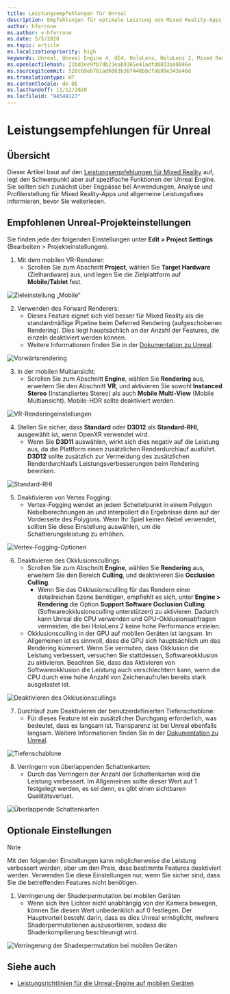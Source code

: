 ```yaml
---
title: Leistungsempfehlungen für Unreal
description: Empfehlungen für optimale Leistung von Mixed Reality-Apps in Unreal
author: hferrone
ms.author: v-hferrone
ms.date: 5/5/2020
ms.topic: article
ms.localizationpriority: high
keywords: Unreal, Unreal Engine 4, UE4, HoloLens, HoloLens 2, Mixed Reality, Leistung, Optimierung, Einstellungen, Dokumentation
ms.openlocfilehash: 21bd3ee9fb7db23eab9365e41adfd0033aa0046e
ms.sourcegitcommit: 520c69eb761ad6083b36f448bbcfab89e343e40d
ms.translationtype: HT
ms.contentlocale: de-DE
ms.lasthandoff: 11/12/2020
ms.locfileid: "94549127"
---
```

# <a name="performance-recommendations-for-unreal"></a>Leistungsempfehlungen für Unreal

## <a name="overview"></a>Übersicht

Dieser Artikel baut auf den [Leistungsempfehlungen für Mixed Reality](../platform-capabilities-and-apis/understanding-performance-for-mixed-reality.md) auf, legt den Schwerpunkt aber auf spezifische Funktionen der Unreal Engine. Sie sollten sich zunächst über Engpässe bei Anwendungen, Analyse und Profilerstellung für Mixed Reality-Apps und allgemeine Leistungsfixes informieren, bevor Sie weiterlesen.

## <a name="recommended-unreal-project-settings"></a>Empfohlenen Unreal-Projekteinstellungen
Sie finden jede der folgenden Einstellungen unter **Edit > Project Settings** (Bearbeiten > Projekteinstellungen).

1. Mit dem mobilen VR-Renderer:
    * Scrollen Sie zum Abschnitt **Project**, wählen Sie **Target Hardware** (Zielhardware) aus, und legen Sie die Zielplattform auf **Mobile/Tablet** fest.

![Zieleinstellung „Mobile“](images/unreal/performance-recommendations-img-01.png)

2. Verwenden des Forward Renderers: 
    * Dieses Feature eignet sich viel besser für Mixed Reality als die standardmäßige Pipeline beim Deferred Rendering (aufgeschobenen Rendering). Dies liegt hauptsächlich an der Anzahl der Features, die einzeln deaktiviert werden können. 
    * Weitere Informationen finden Sie in der [Dokumentation zu Unreal](https://docs.unrealengine.com/Platforms/VR/DevelopVR/VRPerformance/index.html).

![Vorwärtsrendering](images/unreal/performance-recommendations-img-04.png)

3. In der mobilen Multiansicht:
    * Scrollen Sie zum Abschnitt **Engine**, wählen Sie **Rendering** aus, erweitern Sie den Abschnitt **VR**, und aktivieren Sie sowohl **Instanced Stereo** (Instanziiertes Stereo) als auch **Mobile Multi-View** (Mobile Multiansicht). Mobile-HDR sollte deaktiviert werden.

![VR-Renderingeinstellungen](images/unreal/performance-recommendations-img-03.png)

4. Stellen Sie sicher, dass **Standard** oder **D3D12** als **Standard-RHI**, ausgewählt ist, wenn OpenXR verwendet wird.
    * Wenn Sie **D3D11** auswählen, wirkt sich dies negativ auf die Leistung aus, da die Plattform einen zusätzlichen Renderdurchlauf ausführt. **D3D12** sollte zusätzlich zur Vermeidung des zusätzlichen Renderdurchlaufs Leistungsverbesserungen beim Rendering bewirken.

![Standard-RHI](images/unreal/performance-recommendations-img-09.png)

5. Deaktivieren von Vertex Fogging: 
    * Vertex-Fogging wendet an jedem Scheitelpunkt in einem Polygon Nebelberechnungen an und interpoliert die Ergebnisse dann auf der Vorderseite des Polygons. Wenn Ihr Spiel keinen Nebel verwendet, sollten Sie diese Einstellung auswählen, um die Schattierungsleistung zu erhöhen.

![Vertex-Fogging-Optionen](images/unreal/performance-recommendations-img-05.png)

6. Deaktivieren des Okklusionscullings:
    * Scrollen Sie zum Abschnitt **Engine**, wählen Sie **Rendering** aus, erweitern Sie den Bereich **Culling**, und deaktivieren Sie **Occlusion Culling**.
        + Wenn Sie das Okklusionsculling für das Rendern einer detailreichen Szene benötigen, empfiehlt es sich, unter **Engine > Rendering** die Option **Support Software Occlusion Culling** (Softwareokklusionsculling unterstützen) zu aktivieren. Dadurch kann Unreal die CPU verwenden und GPU-Okklusionsabfragen vermeiden, die bei HoloLens 2 keine hohe Performance erzielen.
    * Okklusionsculling in der GPU auf mobilen Geräten ist langsam. Im Allgemeinen ist es sinnvoll, dass die GPU sich hauptsächlich um das Rendering kümmert. Wenn Sie vermuten, dass Okklusion die Leistung verbessert, versuchen Sie stattdessen, Softwareokklusion zu aktivieren. Beachten Sie, dass das Aktivieren von Softwareokklusion die Leistung auch verschlechtern kann, wenn die CPU durch eine hohe Anzahl von Zeichenaufrufen bereits stark ausgelastet ist.

![Deaktivieren des Okklusionscullings](images/unreal/performance-recommendations-img-02.png)

7. Durchlauf zum Deaktivieren der benutzerdefinierten Tiefenschablone:
    * Für dieses Feature ist ein zusätzlicher Durchgang erforderlich, was bedeutet, dass es langsam ist. Transparenz ist bei Unreal ebenfalls langsam. Weitere Informationen finden Sie in der [Dokumentation zu Unreal](https://docs.unrealengine.com/Engine/Performance/Guidelines/index.html).

![Tiefenschablone](images/unreal/performance-recommendations-img-06.png)

8. Verringern von überlappenden Schattenkarten: 
    * Durch das Verringern der Anzahl der Schattenkarten wird die Leistung verbessert. Im Allgemeinen sollte dieser Wert auf 1 festgelegt werden, es sei denn, es gibt einen sichtbaren Qualitätsverlust. 

![Überlappende Schattenkarten](images/unreal/performance-recommendations-img-07.png)

## <a name="optional-settings"></a>Optionale Einstellungen

> [!NOTE]
> Mit den folgenden Einstellungen kann möglicherweise die Leistung verbessert werden, aber um den Preis, dass bestimmte Features deaktiviert werden. Verwenden Sie diese Einstellungen nur, wenn Sie sicher sind, dass Sie die betreffenden Features nicht benötigen.

1. Verringerung der Shaderpermutation bei mobilen Geräten
    * Wenn sich Ihre Lichter nicht unabhängig von der Kamera bewegen, können Sie diesen Wert unbedenklich auf 0 festlegen. Der Hauptvorteil besteht darin, dass es dies Unreal ermöglicht, mehrere Shaderpermutationen auszusortieren, sodass die Shaderkompilierung beschleunigt wird.

![Verringerung der Shaderpermutation bei mobilen Geräten](images/unreal/performance-recommendations-img-08.png)

## <a name="see-also"></a>Siehe auch
* [Leistungsrichtlinien für die Unreal-Engine auf mobilen Geräten]( https://docs.unrealengine.com/Platforms/Mobile/Performance/index.html)